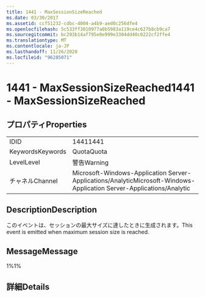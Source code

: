 ```yaml
---
title: 1441 - MaxSessionSizeReached
ms.date: 03/30/2017
ms.assetid: ccf51232-cdbc-4004-a4b9-aed0c256dfe4
ms.openlocfilehash: 5c533ff3010977a0b5983a119ce4c627b8cb9ca7
ms.sourcegitcommit: bc293b14af795e0e999e3304dd40c0222cf2ffe4
ms.translationtype: MT
ms.contentlocale: ja-JP
ms.lasthandoff: 11/26/2020
ms.locfileid: "96285071"
---
```

# <a name="1441---maxsessionsizereached"></a><span data-ttu-id="9e219-102">1441 - MaxSessionSizeReached</span><span class="sxs-lookup"><span data-stu-id="9e219-102">1441 - MaxSessionSizeReached</span></span>

## <a name="properties"></a><span data-ttu-id="9e219-103">プロパティ</span><span class="sxs-lookup"><span data-stu-id="9e219-103">Properties</span></span>  
  
|||  
|-|-|  
|<span data-ttu-id="9e219-104">ID</span><span class="sxs-lookup"><span data-stu-id="9e219-104">ID</span></span>|<span data-ttu-id="9e219-105">1441</span><span class="sxs-lookup"><span data-stu-id="9e219-105">1441</span></span>|  
|<span data-ttu-id="9e219-106">Keywords</span><span class="sxs-lookup"><span data-stu-id="9e219-106">Keywords</span></span>|<span data-ttu-id="9e219-107">Quota</span><span class="sxs-lookup"><span data-stu-id="9e219-107">Quota</span></span>|  
|<span data-ttu-id="9e219-108">Level</span><span class="sxs-lookup"><span data-stu-id="9e219-108">Level</span></span>|<span data-ttu-id="9e219-109">警告</span><span class="sxs-lookup"><span data-stu-id="9e219-109">Warning</span></span>|  
|<span data-ttu-id="9e219-110">チャネル</span><span class="sxs-lookup"><span data-stu-id="9e219-110">Channel</span></span>|<span data-ttu-id="9e219-111">Microsoft-Windows-Application Server-Applications/Analytic</span><span class="sxs-lookup"><span data-stu-id="9e219-111">Microsoft-Windows-Application Server-Applications/Analytic</span></span>|  
  
## <a name="description"></a><span data-ttu-id="9e219-112">Description</span><span class="sxs-lookup"><span data-stu-id="9e219-112">Description</span></span>  

 <span data-ttu-id="9e219-113">このイベントは、セッションの最大サイズに達したときに生成されます。</span><span class="sxs-lookup"><span data-stu-id="9e219-113">This event is emitted when maximum session size is reached.</span></span>  
  
## <a name="message"></a><span data-ttu-id="9e219-114">Message</span><span class="sxs-lookup"><span data-stu-id="9e219-114">Message</span></span>  

 <span data-ttu-id="9e219-115">1%</span><span class="sxs-lookup"><span data-stu-id="9e219-115">1%</span></span>  
  
## <a name="details"></a><span data-ttu-id="9e219-116">詳細</span><span class="sxs-lookup"><span data-stu-id="9e219-116">Details</span></span>
